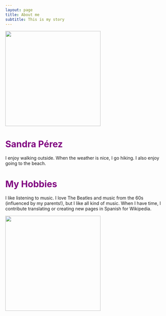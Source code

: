 ```yaml
---
layout: page
title: About me
subtitle: This is my story
---
```


<img src="../img/puntademita.png" height="300px" class="center">

<h1> Sandra Pérez </h1>

<div class = "example-class">

I enjoy walking outside. When the weather is nice, I go hiking. I also enjoy going to the beach.
  
</div>


<h1> My Hobbies </h1>

I like listening to music. I love The Beatles and music from the 60s (influenced by my parents!), but I like all kind of music. When I have time, I contribute translating or creating new pages in Spanish for Wikipedia.


<img src="../img/beatles.jpg" height="300px" class="center">

<style>

h1 { color: purple }
  
mycustomtag { }
  .example-class { }
  
</style>

